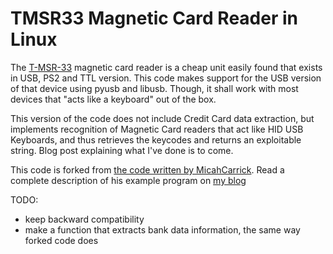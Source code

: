 TMSR33 Magnetic Card Reader in Linux
====================================

The [T-MSR-33](http://www.barcode-manufacturer.com/magnetic_card/portable_magstripe/magnetic_card_reader_specification.html) magnetic card reader
is a cheap unit easily found that exists in USB, PS2 and TTL version. This
code makes support for the USB version of that device using pyusb and libusb.
Though, it shall work with most devices that "acts like a keyboard" out of the 
box.

This version of the code does not include Credit Card data extraction,
but implements recognition of Magnetic Card readers that act like HID
USB Keyboards, and thus retrieves the keycodes and returns an exploitable
string. Blog post explaining what I've done is to come.

This code is forked from [the code written by MicahCarrick](https://github.com/MicahCarrick/magtek-pyusb).
Read a complete description of his example program on 
[my blog](http://www.micahcarrick.com/credit-card-reader-pyusb.html)

TODO:
* keep backward compatibility
* make a function that extracts bank data information, the same way forked code does

